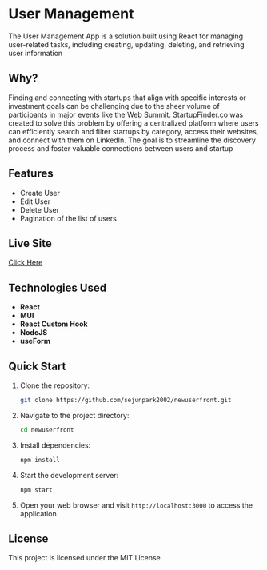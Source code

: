 # User Management

The User Management App is a solution built using React for managing user-related tasks, including creating, updating, deleting, and retrieving user information

## Why?

Finding and connecting with startups that align with specific interests or investment goals can be challenging due to the sheer volume of participants in major events like the Web Summit. StartupFinder.co was created to solve this problem by offering a centralized platform where users can efficiently search and filter startups by category, access their websites, and connect with them on LinkedIn. The goal is to streamline the discovery process and foster valuable connections between users and startup

## Features

- Create User
- Edit User
- Delete User
- Pagination of the list of users


## Live Site

[Click Here](https://usermanagement-sjp.netlify.app/)


## Technologies Used

- **React** 
- **MUI** 
- **React Custom Hook** 
- **NodeJS** 
- **useForm** 

## Quick Start

1. Clone the repository:
    ```bash
    git clone https://github.com/sejunpark2002/newuserfront.git
    ```

2. Navigate to the project directory:
    ```bash
    cd newuserfront
    ```

3. Install dependencies:
    ```bash
    npm install
    ```

4. Start the development server:
    ```bash
    npm start
    ```

5. Open your web browser and visit `http://localhost:3000` to access the application.

## License

This project is licensed under the MIT License.
